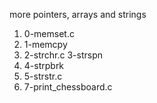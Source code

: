 more pointers, arrays and strings
1. 0-memset.c
2. 1-memcpy
3.  2-strchr.c
3-strspn 
5. 4-strpbrk
6. 5-strstr.c
8. 7-print_chessboard.c
